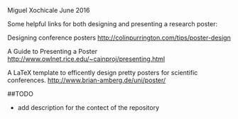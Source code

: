 
Miguel Xochicale
June 2016

Some helpful links for both designing and presenting a research poster:


Designing conference posters
http://colinpurrington.com/tips/poster-design

A Guide to Presenting a Poster
http://www.owlnet.rice.edu/~cainproj/presenting.html


A LaTeX template to efficently design pretty posters for scientific conferences.
http://www.brian-amberg.de/uni/poster/



##TODO

* add description for the contect of the repository
